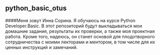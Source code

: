 ## python_basic_otus

####Меня зовут Инна Сорина. Я обучаюсь на курсе Python Developer.Basic.
В этот репозиторий будут выкладываться  мои домашние задания, результаты их проверки,
а также моя проектная работа. Кроме того, надеюсь, он станет основой для плодотворного сотрудничества с моими 
лекторами и ментором, в том числе для их ценных инструкций и замечаний.
